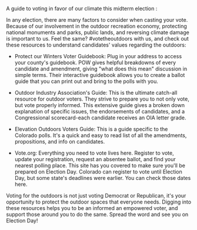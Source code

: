 
A guide to voting in favor of our climate this midterm election :

In any election, there are many factors to consider when casting your vote. Because of our involvement in the outdoor recreation economy, protecting national monuments and parks, public lands, and reversing climate damage is important to us. Feel the same? #votetheoutdoors with us, and check out these resources to understand candidates' values regarding the outdoors:

- Protect our Winters Voter Guidebook: 
Plug in your address to access your county's guidebook. POW gives helpful breakdowns of every candidate and amendment, giving "what does this mean" discussion in simple terms. Their interactive guidebook allows you to create a ballot guide that you can print out and bring to the polls with you.

- Outdoor Industry Association's Guide: This is the ultimate catch-all resource for outdoor voters. They strive to prepare you to not only vote, but vote properly informed. This extensive guide gives a broken down explanation of specific issues, the endorsements of candidates, and a Congressional scorecard-each candidate receives an OIA letter grade.

- Elevation Outdoors Voters Guide:
This is a guide specific to the Colorado polls. It's a quick and easy to read list of all the amendments, propositions, and info on candidates.

- Vote.org: Everything you need to vote lives here. Register to vote, update your registration, request an absentee ballot, and find your nearest polling place. This site has you covered to make sure you'll be prepared on Election Day.
Colorado can register to vote until Election Day, but some state's deadlines were earlier. You can check those dates here.

Voting for the outdoors is not just voting Democrat or Republican, it's your opportunity to protect the outdoor spaces that everyone needs. Digging into these resources helps you to be an informed an empowered voter, and support those around you to do the same. Spread the word and see you on Election Day!

